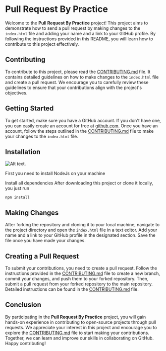 # Pull Request By Practice

Welcome to the **Pull Request By Practice** project! This project aims to demonstrate how to send a pull request by making changes to the `index.html` file and adding your name and a link to your GitHub profile. By following the instructions provided in this README, you will learn how to contribute to this project effectively.

## Contributing

To contribute to this project, please read the [CONTRIBUTING.md](./CONTRIBUTING.md) file. It contains detailed guidelines on how to make changes to the `index.html` file and create a pull request. We encourage you to carefully review these guidelines to ensure that your contributions align with the project's objectives.

## Getting Started

To get started, make sure you have a GitHub account. If you don't have one, you can easily create an account for free at [github.com](https://github.com/). Once you have an account, follow the steps outlined in the [CONTRIBUTING.md](./CONTRIBUTING.md) file to make your changes to the `index.html` file.

## Installation

![Alt text](https://img.shields.io/badge/Node.js-339933.svg?style=for-the-badge&logo=nodedotjs&logoColor=white).

First you need to install NodeJs on your machine

Install all dependencies
After downloading this project or clone it locally, you just run

```shell
npm install
```

## Making Changes

After forking the repository and cloning it to your local machine, navigate to the project directory and open the `index.html` file in a text editor. Add your name and a link to your GitHub profile in the designated section. Save the file once you have made your changes.

## Creating a Pull Request

To submit your contributions, you need to create a pull request. Follow the instructions provided in the [CONTRIBUTING.md](./CONTRIBUTING.md) file to create a new branch, commit your changes, and push them to your forked repository. Then, submit a pull request from your forked repository to the main repository. Detailed instructions can be found in the [CONTRIBUTING.md](./CONTRIBUTING.md) file.

## Conclusion

By participating in the **Pull Request By Practice** project, you will gain hands-on experience in contributing to open-source projects through pull requests. We appreciate your interest in this project and encourage you to explore the [CONTRIBUTING.md](./CONTRIBUTING.md) file to start making your contributions. Together, we can learn and improve our skills in collaborating on GitHub. Happy contributing!

